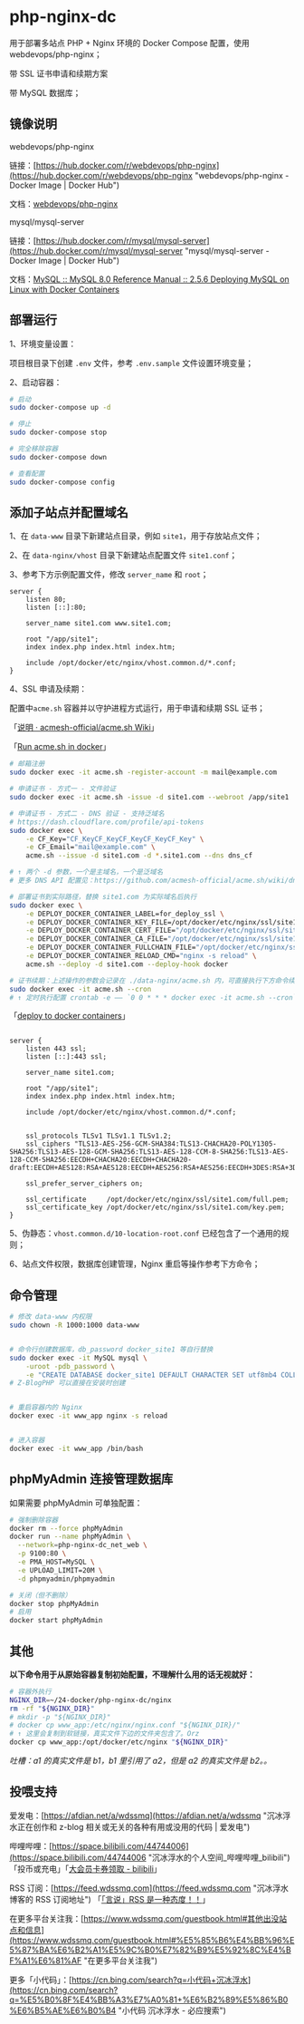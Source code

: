# php-nginx-dc

用于部署多站点 PHP + Nginx 环境的 Docker Compose 配置，使用 webdevops/php-nginx；

带 SSL 证书申请和续期方案

带 MySQL 数据库；

## 镜像说明

webdevops/php-nginx

链接：[https://hub.docker.com/r/webdevops/php-nginx](https://hub.docker.com/r/webdevops/php-nginx "webdevops/php-nginx - Docker Image | Docker Hub")

文档：[webdevops/php-nginx](https://dockerfile.readthedocs.io/en/latest/content/DockerImages/dockerfiles/php-nginx.html "webdevops/php-nginx")

mysql/mysql-server

链接：[https://hub.docker.com/r/mysql/mysql-server](https://hub.docker.com/r/mysql/mysql-server "mysql/mysql-server - Docker Image | Docker Hub")

文档：[MySQL :: MySQL 8.0 Reference Manual :: 2.5.6 Deploying MySQL on Linux with Docker Containers](https://dev.mysql.com/doc/refman/8.0/en/linux-installation-docker.html "MySQL :: MySQL 8.0 Reference Manual :: 2.5.6 Deploying MySQL on Linux with Docker Containers")

## 部署运行

1、环境变量设置：

项目根目录下创建 `.env` 文件，参考 `.env.sample` 文件设置环境变量；

2、启动容器：

```bash
# 启动
sudo docker-compose up -d

# 停止
sudo docker-compose stop

# 完全移除容器
sudo docker-compose down

# 查看配置
sudo docker-compose config

```

## 添加子站点并配置域名

1、在 `data-www` 目录下新建站点目录，例如 `site1`，用于存放站点文件；

2、在 `data-nginx/vhost` 目录下新建站点配置文件 `site1.conf`；

3、参考下方示例配置文件，修改 `server_name` 和 `root`；

```nginx
server {
    listen 80;
    listen [::]:80;

    server_name site1.com www.site1.com;

    root "/app/site1";
    index index.php index.html index.htm;

    include /opt/docker/etc/nginx/vhost.common.d/*.conf;
}

```

4、SSL 申请及续期：

配置中`acme.sh` 容器并以守护进程方式运行，用于申请和续期 SSL 证书；

「[说明 · acmesh-official/acme.sh Wiki](https://github.com/acmesh-official/acme.sh/wiki/%E8%AF%B4%E6%98%8E "说明 · acmesh-official/acme.sh Wiki")」

「[Run acme.sh in docker](https://github.com/acmesh-official/acme.sh/wiki/Run-acme.sh-in-docker#3-run-acmesh-as-a-docker-daemon "Run acme.sh in docker")」

```bash
# 邮箱注册
sudo docker exec -it acme.sh -register-account -m mail@example.com

# 申请证书 - 方式一 - 文件验证
sudo docker exec -it acme.sh -issue -d site1.com --webroot /app/site1

# 申请证书 - 方式二 - DNS 验证 - 支持泛域名
# https://dash.cloudflare.com/profile/api-tokens
sudo docker exec \
    -e CF_Key="CF_KeyCF_KeyCF_KeyCF_KeyCF_Key" \
    -e CF_Email="mail@example.com" \
    acme.sh --issue -d site1.com -d *.site1.com --dns dns_cf

# ↑ 两个 -d 参数，一个是主域名，一个是泛域名
# 更多 DNS API 配置见：https://github.com/acmesh-official/acme.sh/wiki/dnsapi

# 部署证书到实际路径，替换 site1.com 为实际域名后执行
sudo docker exec \
    -e DEPLOY_DOCKER_CONTAINER_LABEL=for_deploy_ssl \
    -e DEPLOY_DOCKER_CONTAINER_KEY_FILE=/opt/docker/etc/nginx/ssl/site1.com/key.pem \
    -e DEPLOY_DOCKER_CONTAINER_CERT_FILE="/opt/docker/etc/nginx/ssl/site1.com/cert.pem" \
    -e DEPLOY_DOCKER_CONTAINER_CA_FILE="/opt/docker/etc/nginx/ssl/site1.com/ca.pem" \
    -e DEPLOY_DOCKER_CONTAINER_FULLCHAIN_FILE="/opt/docker/etc/nginx/ssl/site1.com/full.pem" \
    -e DEPLOY_DOCKER_CONTAINER_RELOAD_CMD="nginx -s reload" \
    acme.sh --deploy -d site1.com --deploy-hook docker

# 证书续期：上述操作的参数会记录在 ./data-nginx/acme.sh 内，可直接执行下方命令续期
sudo docker exec -it acme.sh --cron
# ↑ 定时执行配置 crontab -e —— `0 0 * * * docker exec -it acme.sh --cron`


```

「[deploy to docker containers](https://github.com/acmesh-official/acme.sh/wiki/deploy-to-docker-containers "deploy to docker containers")」

```nginx

server {
    listen 443 ssl;
    listen [::]:443 ssl;

    server_name site1.com;

    root "/app/site1";
    index index.php index.html index.htm;

    include /opt/docker/etc/nginx/vhost.common.d/*.conf;


    ssl_protocols TLSv1 TLSv1.1 TLSv1.2;
    ssl_ciphers "TLS13-AES-256-GCM-SHA384:TLS13-CHACHA20-POLY1305-SHA256:TLS13-AES-128-GCM-SHA256:TLS13-AES-128-CCM-8-SHA256:TLS13-AES-128-CCM-SHA256:EECDH+CHACHA20:EECDH+CHACHA20-draft:EECDH+AES128:RSA+AES128:EECDH+AES256:RSA+AES256:EECDH+3DES:RSA+3DES:!MD5";

    ssl_prefer_server_ciphers on;

    ssl_certificate     /opt/docker/etc/nginx/ssl/site1.com/full.pem;
    ssl_certificate_key /opt/docker/etc/nginx/ssl/site1.com/key.pem;
}

```

5、伪静态：`vhost.common.d/10-location-root.conf` 已经包含了一个通用的规则；

6、站点文件权限，数据库创建管理，Nginx 重启等操作参考下方命令；

## 命令管理

```sh
# 修改 data-www 内权限
sudo chown -R 1000:1000 data-www


# 命令行创建数据库，db_password docker_site1 等自行替换
sudo docker exec -it MySQL mysql \
    -uroot -pdb_password \
    -e "CREATE DATABASE docker_site1 DEFAULT CHARACTER SET utf8mb4 COLLATE utf8mb4_unicode_ci;"
# Z-BlogPHP 可以直接在安装时创建


# 重启容器内的 Nginx
docker exec -it www_app nginx -s reload


# 进入容器
docker exec -it www_app /bin/bash

```


## phpMyAdmin 连接管理数据库

如果需要 phpMyAdmin 可单独配置：

```bash
# 强制删除容器
docker rm --force phpMyAdmin
docker run --name phpMyAdmin \
  --network=php-nginx-dc_net_web \
  -p 9100:80 \
  -e PMA_HOST=MySQL \
  -e UPLOAD_LIMIT=20M \
  -d phpmyadmin/phpmyadmin

# 关闭（但不删除）
docker stop phpMyAdmin
# 启用
docker start phpMyAdmin

```


## 其他

**以下命令用于从原始容器复制初始配置，不理解什么用的话无视就好：**

```sh
# 容器外执行
NGINX_DIR=~/24-docker/php-nginx-dc/nginx
rm -rf "${NGINX_DIR}"
# mkdir -p "${NGINX_DIR}"
# docker cp www_app:/etc/nginx/nginx.conf "${NGINX_DIR}/"
# ↑ 这里会复制到软链接，真实文件下边的文件夹包含了。Orz
docker cp www_app:/opt/docker/etc/nginx "${NGINX_DIR}"

```

_吐槽：a1 的真实文件是 b1，b1 里引用了 a2，但是 a2 的真实文件是 b2。。_


## 投喂支持

爱发电：[https://afdian.net/a/wdssmq](https://afdian.net/a/wdssmq "沉冰浮水正在创作和 z-blog 相关或无关的各种有用或没用的代码 | 爱发电")

哔哩哔哩：[https://space.bilibili.com/44744006](https://space.bilibili.com/44744006 "沉冰浮水的个人空间\_哔哩哔哩\_bilibili")「投币或充电」「[大会员卡券领取 - bilibili](https://account.bilibili.com/account/big/myPackage "大会员卡券领取 - bilibili")」

RSS 订阅：[https://feed.wdssmq.com](https://feed.wdssmq.com "沉冰浮水博客的 RSS 订阅地址") 「[「言说」RSS 是一种态度！！](https://www.wdssmq.com/post/20201231613.html "「言说」RSS 是一种态度！！")」

在更多平台关注我：[https://www.wdssmq.com/guestbook.html#其他出没站点和信息](https://www.wdssmq.com/guestbook.html#%E5%85%B6%E4%BB%96%E5%87%BA%E6%B2%A1%E5%9C%B0%E7%82%B9%E5%92%8C%E4%BF%A1%E6%81%AF "在更多平台关注我")

更多「小代码」：[https://cn.bing.com/search?q=小代码+沉冰浮水](https://cn.bing.com/search?q=%E5%B0%8F%E4%BB%A3%E7%A0%81+%E6%B2%89%E5%86%B0%E6%B5%AE%E6%B0%B4 "小代码 沉冰浮水 - 必应搜索")

<!-- ##################################### -->
